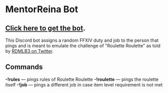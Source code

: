# MentorReina Bot
## [Click here to get the bot](https://discord.com/api/oauth2/authorize?client_id=1044567961358315571&permissions=2048&scope=bot%20applications.commands).

This Discord bot assigns a random FFXIV duty and job to the person that pings and is meant to emulate the challenge of "Roulette Roulette" as told by [RDMLB3 on Twitter](https://twitter.com/RDMLB3/status/1459957274269691910?t=yTNDgASai8L7TOU5p2cEDA&s=19).

## Commands
**-!rules** — pings rules of Roulette Roulette
**-!roulette** — pings the roulette itself
**-!job** — pings a different job in case item level requirement is not met
